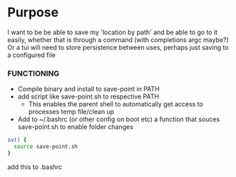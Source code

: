 # Purpose

I want to be be able to save my 'location by path' and be able to go to it easily, whether that is through a command (with completions argc maybe?)
Or a tui
will need to store persistence between uses, perhaps just saving to a configured file


### FUNCTIONING
- Compile binary and install to save-point in PATH
- add script like save-point.sh to respective PATH
  - This enables the parent shell to automatically get access to processes temp file/clean up
- Add to ~/.bashrc (or other config on boot etc) a function that souces save-point.sh to enable folder changes

```bash
sv() {
  source save-point.sh
}

```

add this to .bashrc



